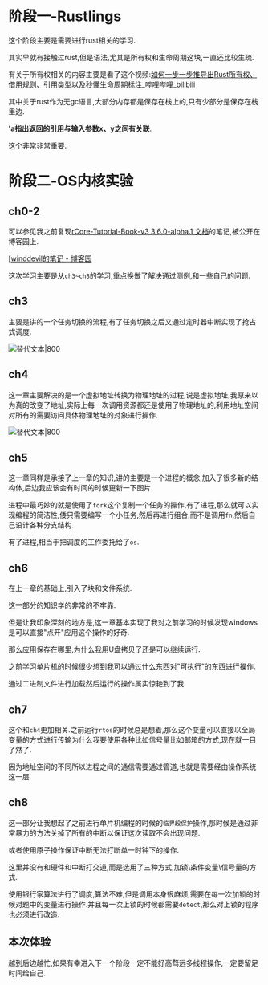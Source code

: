 
# 阶段一-Rustlings

这个阶段主要是需要进行rust相关的学习.

其实早就有接触过rust,但是语法,尤其是所有权和生命周期这块,一直还比较生疏.

有关于所有权相关的内容主要是看了这个视频:[如何一步一步推导出Rust所有权、借用规则、引用类型以及秒懂生命周期标注_哔哩哔哩_bilibili](https://www.bilibili.com/video/BV1hjh1emEAY/?spm_id_from=333.337.search-card.all.click)

其中关于rust作为无gc语言,大部分内存都是保存在栈上的,只有少部分是保存在栈里边.

**'a指出返回的引用与输入参数x、y之间有关联**.

这个非常非常重要.

# 阶段二-OS内核实验

## ch0-2

可以参见我之前复现[rCore-Tutorial-Book-v3 3.6.0-alpha.1 文档](https://rcore-os.cn/rCore-Tutorial-Book-v3/)的笔记,被公开在博客园上.

[[winddevil的笔记 - 博客园](https://www.cnblogs.com/chenhan-winddevil/p/18292624)

这次学习主要是从`ch3~ch8`的学习,重点换做了解决通过测例,和一些自己的问题.

## ch3

主要是讲的一个任务切换的流程,有了任务切换之后又通过定时器中断实现了抢占式调度.

![替代文本|800](https://img2024.cnblogs.com/blog/3071041/202409/3071041-20240914172749474-2031592744.png "可选标题")

## ch4

这一章主要解决的是一个虚拟地址转换为物理地址的过程,说是虚拟地址,我原来以为真的改变了地址,实际上每一次调用资源都还是使用了物理地址的,利用地址空间对所有的需要访问具体物理地址的对象进行操作.

![替代文本|800](https://img2024.cnblogs.com/blog/3071041/202410/3071041-20241027024955160-396645957.png "可选标题")

## ch5

这一章同样是承接了上一章的知识,讲的主要是一个进程的概念,加入了很多新的结构体,后边我应该会有时间的时候更新一下图片.

进程中最巧妙的就是使用了`fork`这个复制一个任务的操作,有了进程,那么就可以实现编程的简洁性,倭只需要编写一个小任务,然后再进行组合,而不是调用`fn`,然后自己设计各种分支结构.

有了进程,相当于把调度的工作委托给了`os`.

## ch6

在上一章的基础上,引入了块和文件系统.

这一部分的知识学的非常的不牢靠.

但是让我印象深刻的地方是,这一章基本实现了我对之前学习的时候发现windows是可以直接"点开"应用这个操作的好奇.

那么应用保存在哪里,为什么我用U盘拷贝了还是可以继续运行.

之前学习单片机的时候很少想到我可以通过什么东西对"可执行"的东西进行操作.

通过二进制文件进行加载然后运行的操作属实惊艳到了我.

## ch7

这个和`ch4`更加相关.之前运行`rtos`的时候总是想着,那么这个变量可以直接以全局变量的方式进行传输为什么我要使用各种比如信号量比如邮箱的方式,现在就一目了然了.

因为地址空间的不同所以进程之间的通信需要通过管道,也就是需要经由操作系统这一层.

## ch8

这一部分让我想起了之前进行单片机编程的时候的`临界段保护`操作,那时候是通过非常暴力的方法关掉了所有的中断以保证这次读取不会出现问题.

或者使用原子操作保证中断无法打断单一时钟下的操作.

这里并没有和硬件和中断打交道,而是选用了三种方式,加锁\条件变量\信号量的方式.

使用银行家算法进行了调度,算法不难,但是调用本身很麻烦,需要在每一次加锁的时候对题中的变量进行操作.并且每一次上锁的时候都需要`detect`,那么对上锁的程序也必须进行改造.

## 本次体验

越到后边越忙,如果有幸进入下一个阶段一定不能好高骛远多线程操作,一定要留足时间给自己.
